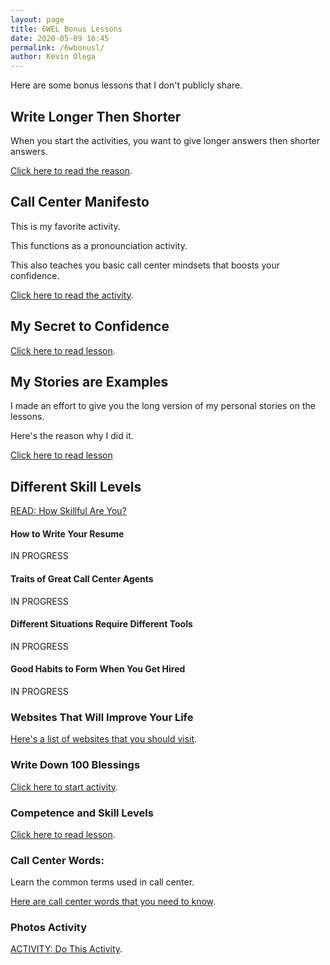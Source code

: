 ```yaml
--- 
layout: page
title: 6WEL Bonus Lessons
date: 2020-05-09 16:45
permalink: /6wbonusl/
author: Kevin Olega 
--- 
```

Here are some bonus lessons that I don't publicly share.

## Write Longer Then Shorter

When you start the activities, you want to give longer answers then shorter answers.

[Click here to read the reason](https://callcentertrainingtips.com/longer2shorter).

## Call Center Manifesto

This is my favorite activity.

This functions as a pronounciation activity.

This also teaches you basic call center mindsets that boosts your confidence.

[Click here to read the activity](https://callcentertrainingtips.com/manifesto/).

## My Secret to Confidence

[Click here to read lesson](https://callcentertrainingtips.com/confident/).

## My Stories are Examples

I made an effort to give you the long version of my personal stories on the lessons.

Here's the reason why I did it.

[Click here to read lesson ](https://callcentertrainingtips.com/se/)


## Different Skill Levels

[READ: How Skillful Are You?](https://callcentertrainingtips.com/slevel/)

#### How to Write Your Resume

IN PROGRESS

#### Traits of Great Call Center Agents

IN PROGRESS

#### Different Situations Require Different Tools

IN PROGRESS

#### Good Habits to Form When You Get Hired

IN PROGRESS

### Websites That Will Improve Your Life

[Here's a list of websites that you should visit](https://callcentertrainingtips.com/broll/).

### Write Down 100 Blessings

[Click here to start activity](https://callcentertrainingtips.com/hundred).

### Competence and Skill Levels

[Click here to read lesson](https://callcentertrainingtips.com/slevel/).

### Call Center Words:

Learn the common terms used in call center.

[Here are call center words that you need to know](https://callcentertrainingtips.com/words/).


### Photos Activity

[ACTIVITY: Do This Activity](https://callcentertrainingtips.com/photo6w/).